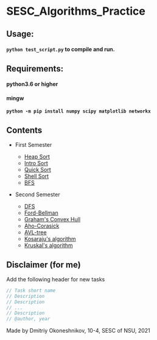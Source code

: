 # SESC_Algorithms_Practice
## **Usage:**  
#### `python test_script.py` to compile and run.  
## **Requirements:**  
#### python3.6 or higher
#### mingw  
#### `python -m pip install numpy scipy matplotlib networkx`

## **Contents**
* First Semester  
    * [Heap Sort](Sorting/HeapSort/main.cpp)  
    * [Intro Sort](Sorting/IntroSort/main.cpp)  
    * [Quick Sort](Sorting/QuickSort/main.cpp)    
    * [Shell Sort](Sorting/ShellSort/main.cpp)  
    * [BFS](1/main.cpp)  

* Second Semester  
    * [DFS](2/main.cpp)  
    * [Ford-Bellman](3/main.cpp)  
    * [Graham's Convex Hull](4/main.cpp)  
    * [Aho-Corasick](5/main.cpp)
    * [AVL-tree](6/main.cpp)
    * [Kosaraju's algorithm](7/main.cpp)
    * [Kruskal's algorithm](8/main.cpp)

## Disclaimer (for me)  
Add the following header for new tasks  
```cpp
// Task short name  
// Description
// Description
// ...
// Description
// @author, year
```

Made by Dmitriy Okoneshnikov, 10-4, SESC of NSU, 2021  